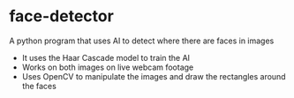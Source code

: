 # face-detector

A python program that uses AI to detect where there are faces in images 

- It uses the Haar Cascade model to train the AI
- Works on both images on live webcam footage
- Uses OpenCV to manipulate the images and draw the rectangles around the faces
